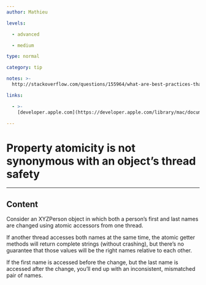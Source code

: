 ```yaml
---
author: Mathieu

levels:

  - advanced

  - medium

type: normal

category: tip

notes: >-
  http://stackoverflow.com/questions/155964/what-are-best-practices-that-you-use-when-writing-objective-c-and-cocoa

links:

  - >-
    [developer.apple.com](https://developer.apple.com/library/mac/documentation/Cocoa/Conceptual/ProgrammingWithObjectiveC/EncapsulatingData/EncapsulatingData.html){website}

---
```

# Property atomicity is not synonymous with an object’s thread safety

---
## Content

Consider an XYZPerson object in which both a person’s first and last names are changed using atomic accessors from one thread. 

If another thread accesses both names at the same time, the atomic getter methods will return complete strings (without crashing), but there’s no guarantee that those values will be the right names relative to each other. 

If the first name is accessed before the change, but the last name is accessed after the change, you’ll end up with an inconsistent, mismatched pair of names.